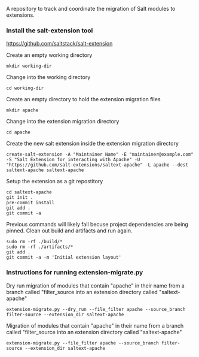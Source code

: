 A repository to track and coordinate the migration of Salt modules to extensions.

### Install the salt-extension tool
https://github.com/saltstack/salt-extension

Create an empty working directory
```
mkdir working-dir
```

Change into the working directory
```
cd working-dir
```

Create an empty directory to hold the extension migration files
```
mkdir apache
```

Change into the extension migration directory
```
cd apache
```

Create the new salt extension inside the extension migration directory
```
create-salt-extension -A "Maintainer Name" -E "maintainer@example.com" -S "Salt Extension for interacting with Apache" -U "https://github.com/salt-extensions/saltext-apache" -L apache --dest saltext-apache saltext-apache
```

Setup the extension as a git repostitory
```
cd saltext-apache
git init .
pre-commit install
git add .
git commit -a
```
Previous commands will likely fail becuse project dependencies are being pinned.
Clean out build and artifacts and run again.
```
sudo rm -rf ./build/*
sudo rm -rf ./artifacts/*
git add .
git commit -a -m 'Initial extension layout'
```

### Instructions for running extension-migrate.py

Dry run migration of modules that contain "apache" in their name from a branch called "filter_source into an extension directory called "saltext-apache"
```
extension-migrate.py --dry_run --file_filter apache --source_branch filter-source --extension_dir saltext-apache
```

Migration of modules that contain "apache" in their name from a branch called "filter_source into an extension directory called "saltext-apache"
```
extension-migrate.py --file_filter apache --source_branch filter-source --extension_dir saltext-apache
```
